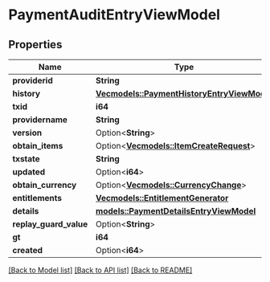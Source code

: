 # PaymentAuditEntryViewModel

## Properties

Name | Type | Description | Notes
------------ | ------------- | ------------- | -------------
**providerid** | **String** |  | 
**history** | [**Vec<models::PaymentHistoryEntryViewModel>**](PaymentHistoryEntryViewModel.md) |  | 
**txid** | **i64** |  | 
**providername** | **String** |  | 
**version** | Option<**String**> |  | [optional]
**obtain_items** | Option<[**Vec<models::ItemCreateRequest>**](ItemCreateRequest.md)> |  | [optional]
**txstate** | **String** |  | 
**updated** | Option<**i64**> |  | [optional]
**obtain_currency** | Option<[**Vec<models::CurrencyChange>**](CurrencyChange.md)> |  | [optional]
**entitlements** | [**Vec<models::EntitlementGenerator>**](EntitlementGenerator.md) |  | 
**details** | [**models::PaymentDetailsEntryViewModel**](PaymentDetailsEntryViewModel.md) |  | 
**replay_guard_value** | Option<**String**> |  | [optional]
**gt** | **i64** |  | 
**created** | Option<**i64**> |  | [optional]

[[Back to Model list]](../README.md#documentation-for-models) [[Back to API list]](../README.md#documentation-for-api-endpoints) [[Back to README]](../README.md)


